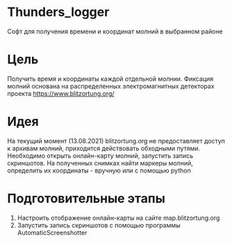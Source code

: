 # Thunders_logger
Софт для получения времени и координат молний в выбранном районе

# Цель 
Получить время и координаты каждой отдельной молнии. Фиксация молний основана на распределенных электромагнитных детекторах проекта https://www.blitzortung.org/

# Идея
На текущий момент (13.08.2021) blitzortung.org не предоставляет доступ к архивам молний, приходится действовать обходными путями.
Необходимо открыть онлайн-карту молний, запустить запись скриншотов.
На полученных снимках найти маркеры молний, определить их координаты - вручную или с помощью python

# Подготовительные этапы
1. Настроить отображение онлайн-карты на сайте map.blitzortung.org
2. Запустить запись скриншотов с помощью программы AutomaticScreenshotter
